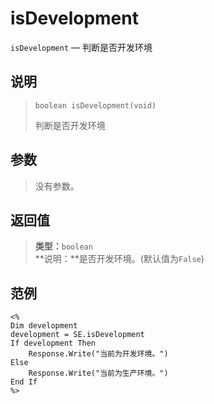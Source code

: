 isDevelopment
=============
`isDevelopment` &mdash; 判断是否开发环境

说明
----
>     boolean isDevelopment(void)
> 判断是否开发环境

参数
----
> 没有参数。

返回值
------
> **类型：**`boolean`  
> **说明：**是否开发环境。(默认值为`False`)

范例
----
>
    <%
    Dim development
    development = SE.isDevelopment
    If development Then
        Response.Write("当前为开发环境。")
    Else
        Response.Write("当前为生产环境。")
    End If
    %>